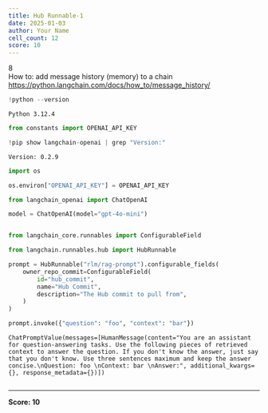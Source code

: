 ```yaml
---
title: Hub Runnable-1
date: 2025-01-03
author: Your Name
cell_count: 12
score: 10
---
```


8
<br>How to: add message history (memory) to a chain
<br>https://python.langchain.com/docs/how_to/message_history/


```python
!python --version
```

    Python 3.12.4



```python
from constants import OPENAI_API_KEY
```


```python
!pip show langchain-openai | grep "Version:"
```

    Version: 0.2.9



```python
import os
```


```python
os.environ["OPENAI_API_KEY"] = OPENAI_API_KEY
```


```python
from langchain_openai import ChatOpenAI

model = ChatOpenAI(model="gpt-4o-mini")
```


```python

```


```python
from langchain_core.runnables import ConfigurableField
```


```python
from langchain.runnables.hub import HubRunnable

prompt = HubRunnable("rlm/rag-prompt").configurable_fields(
    owner_repo_commit=ConfigurableField(
        id="hub_commit",
        name="Hub Commit",
        description="The Hub commit to pull from",
    )
)
```


```python
prompt.invoke({"question": "foo", "context": "bar"})
```




    ChatPromptValue(messages=[HumanMessage(content="You are an assistant for question-answering tasks. Use the following pieces of retrieved context to answer the question. If you don't know the answer, just say that you don't know. Use three sentences maximum and keep the answer concise.\nQuestion: foo \nContext: bar \nAnswer:", additional_kwargs={}, response_metadata={})])




```python

```


---
**Score: 10**